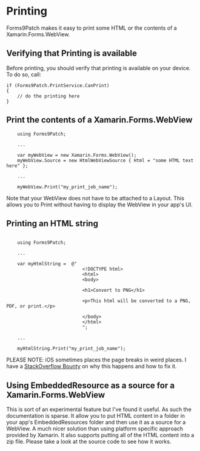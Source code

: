 # Printing

Forms9Patch makes it easy to print some HTML or the contents of a Xamarin.Forms.WebView.

## Verifying that Printing is available

Before printing, you should verify that printing is available on your device.  To do so, call:

```c-sharp
if (Forms9Patch.PrintService.CanPrint)
{
    // do the printing here
}
```

## Print the contents of a Xamarin.Forms.WebView



```c-sharp
    using Forms9Patch;

    ...

    var myWebView = new Xamarin.Forms.WebView();
    myWebView.Source = new HtmlWebViewSource { Html = "some HTML text here" };

    ...

    myWebView.Print("my_print_job_name");
```

Note that your WebView does not have to be attached to a Layout.  This allows you to Print without having to display the WebView in your app's UI.



## Printing an HTML string



```c-sharp

    using Forms9Patch;

    ...

    var myHtmlString =  @"
                            <!DOCTYPE html>
                            <html>
                            <body>

                            <h1>Convert to PNG</h1>

                            <p>This html will be converted to a PNG, PDF, or print.</p>

                            </body>
                            </html>
                            ";

    ...

    myHtmlString.Print("my_print_job_name");    
```

PLEASE NOTE: iOS sometimes places the page breaks in weird places.  I have a [StackOverflow Bounty](https://stackoverflow.com/questions/59273274/uiprintinteractioncontroller-breaking-single-page-into-multiple-pages-when-it-sh) on why this happens and how to fix it.

## Using EmbeddedResource as a source for a Xamarin.Forms.WebView

This is sort of an experimental feature but I've found it useful.  As such the documentation is sparse.  It allow you to put HTML content in a folder in your app's EmbeddedResources folder and then use it as a source for a WebView.   A much nicer solution than using platform specific approach provided by Xamarin.  It also supports putting all of the HTML content into a zip file.  Please take a look at the source code to see how it works.